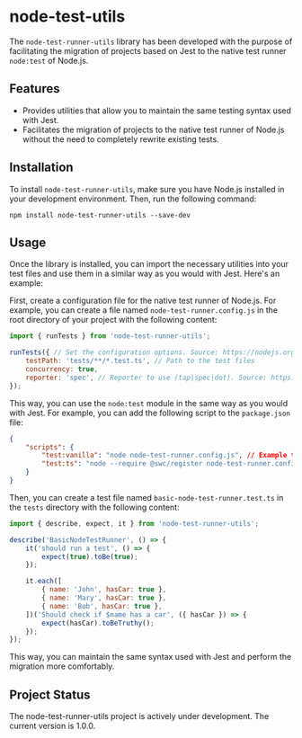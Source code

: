 # node-test-utils

The `node-test-runner-utils` library has been developed with the purpose of facilitating the migration of projects based on Jest to the native test runner `node:test` of Node.js.

## Features

- Provides utilities that allow you to maintain the same testing syntax used with Jest.
- Facilitates the migration of projects to the native test runner of Node.js without the need to completely rewrite existing tests.

## Installation

To install `node-test-runner-utils`, make sure you have Node.js installed in your development environment. Then, run the following command:

```shell
npm install node-test-runner-utils --save-dev
```

## Usage

Once the library is installed, you can import the necessary utilities into your test files and use them in a similar way as you would with Jest. Here's an example:

First, create a configuration file for the native test runner of Node.js. For example, you can create a file named `node-test-runner.config.js` in the root directory of your project with the following content:

```javascript
import { runTests } from 'node-test-runner-utils';

runTests({ // Set the configuration options. Source: https://nodejs.org/api/test.html#runoptions
    testPath: 'tests/**/*.test.ts', // Path to the test files
    concurrency: true,
    reporter: 'spec', // Reporter to use (tap|spec|dot). Source: https://nodejs.org/api/test.html#test-reporters
});
```

This way, you can use the `node:test` module in the same way as you would with Jest. For example, you can add the following script to the `package.json` file:

```json
{
    "scripts": {
        "test:vanilla": "node node-test-runner.config.js", // Example to tun the tests if you project is based on vanilla JavaScript
        "test:ts": "node --require @swc/register node-test-runner.config.js" // example to run the tests if you project is based on TypeScript
    }
}
```

Then, you can create a test file named `basic-node-test-runner.test.ts` in the `tests` directory with the following content:

```javascript
import { describe, expect, it } from 'node-test-runner-utils';

describe('BasicNodeTestRunner', () => {
    it('should run a test', () => {
        expect(true).toBe(true);
    });

    it.each([
        { name: 'John', hasCar: true },
        { name: 'Mary', hasCar: true },
        { name: 'Bob', hasCar: true },
    ])('Should check if $name has a car', ({ hasCar }) => {
        expect(hasCar).toBeTruthy();
    });
});
```

This way, you can maintain the same syntax used with Jest and perform the migration more comfortably.

## Project Status
The node-test-runner-utils project is actively under development. The current version is 1.0.0.